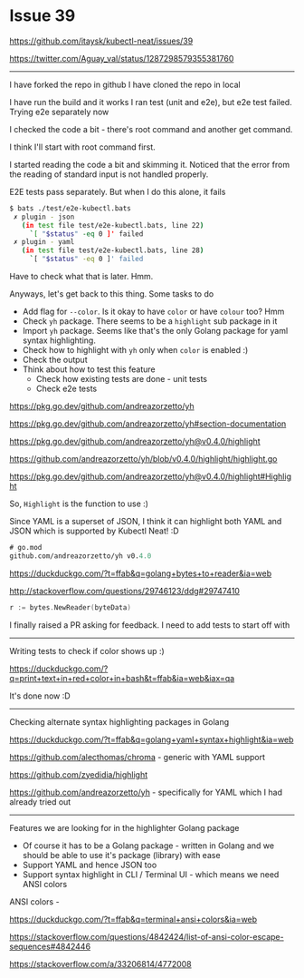 # Issue 39

https://github.com/itaysk/kubectl-neat/issues/39

https://twitter.com/Aguay_val/status/1287298579355381760

---

I have forked the repo in github
I have cloned the repo in local

I have run the build and it works
I ran test (unit and e2e), but e2e test failed. Trying e2e separately now

I checked the code a bit - there's root command and another get command.

I think I'll start with root command first.

I started reading the code a bit and skimming it. Noticed that the error from
the reading of standard input is not handled properly.

E2E tests pass separately. But when I do this alone, it fails

```bash
$ bats ./test/e2e-kubectl.bats
 ✗ plugin - json
   (in test file test/e2e-kubectl.bats, line 22)
     `[ "$status" -eq 0 ]' failed
 ✗ plugin - yaml
   (in test file test/e2e-kubectl.bats, line 28)
     `[ "$status" -eq 0 ]' failed

```

Have to check what that is later. Hmm.

Anyways, let's get back to this thing. Some tasks to do

- Add flag for `--color`. Is it okay to have `color` or have `colour` too? Hmm
- Check `yh` package. There seems to be a `highlight` sub package in it
- Import `yh` package. Seems like that's the only Golang package for yaml
  syntax highlighting.
- Check how to highlight with `yh` only when `color` is enabled :)
- Check the output
- Think about how to test this feature
  - Check how existing tests are done - unit tests
  - Check e2e tests

https://pkg.go.dev/github.com/andreazorzetto/yh

https://pkg.go.dev/github.com/andreazorzetto/yh#section-documentation

https://pkg.go.dev/github.com/andreazorzetto/yh@v0.4.0/highlight

https://github.com/andreazorzetto/yh/blob/v0.4.0/highlight/highlight.go

https://pkg.go.dev/github.com/andreazorzetto/yh@v0.4.0/highlight#Highlight

So, `Highlight` is the function to use :)

Since YAML is a superset of JSON, I think it can highlight both YAML and JSON
which is supported by Kubectl Neat! :D

```go.mod
# go.mod
github.com/andreazorzetto/yh v0.4.0
```

https://duckduckgo.com/?t=ffab&q=golang+bytes+to+reader&ia=web

http://stackoverflow.com/questions/29746123/ddg#29747410

```go
r := bytes.NewReader(byteData)
```

I finally raised a PR asking for feedback. I need to add tests to start off with

---

Writing tests to check if color shows up :)

https://duckduckgo.com/?q=print+text+in+red+color+in+bash&t=ffab&ia=web&iax=qa

It's done now :D

---

Checking alternate syntax highlighting packages in Golang

https://duckduckgo.com/?t=ffab&q=golang+yaml+syntax+highlight&ia=web

https://github.com/alecthomas/chroma - generic with YAML support

https://github.com/zyedidia/highlight

https://github.com/andreazorzetto/yh - specifically for YAML which I had already tried out


---

Features we are looking for in the highlighter Golang package
- Of course it has to be a Golang package - written in Golang and we should be able to use it's package (library) with ease
- Support YAML and hence JSON too
- Support syntax highlight in CLI / Terminal UI - which means we need ANSI colors


ANSI colors -

https://duckduckgo.com/?t=ffab&q=terminal+ansi+colors&ia=web

https://stackoverflow.com/questions/4842424/list-of-ansi-color-escape-sequences#4842446

https://stackoverflow.com/a/33206814/4772008

